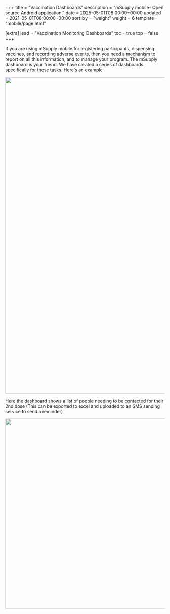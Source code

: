+++
title = "Vaccination Dashboards"
description = "mSupply mobile- Open source Android application."
date = 2025-05-01T08:00:00+00:00
updated = 2021-05-01T08:00:00+00:00
sort_by = "weight"
weight = 6
template = "mobile/page.html"

[extra]
lead = "Vaccination Monitoring Dashboards"
toc = true
top = false
+++


If you are using mSupply mobile for registering participants, dispensing vaccines, and recording adverse events, then you need a mechanism to report on all this information, and to manage your program.
The mSupply dashboard is your friend. We have created a series of dashboards specifically for these tasks.
Here's an example

[<img src="/_media/en:mobile:user_guide:pasted:20210330-074743.png?w=1000&amp;tok=22ce3b" class="mediacenter" loading="lazy" alt="" width="1000" />](/_detail/en:mobile:user_guide:pasted:20210330-074743.png?id=en%3Amobile%3Auser_guide%3Avaccination_dashboards)

Here the dashboard shows a list of people needing to be contacted for their 2nd dose (This can be exported to excel and uploaded to an SMS sending service to send a reminder)

[<img src="/_media/en:mobile:user_guide:pasted:20210330-081255.png?w=600&amp;tok=3de372" class="mediacenter" loading="lazy" alt="" width="600" />](/_detail/en:mobile:user_guide:pasted:20210330-081255.png?id=en%3Amobile%3Auser_guide%3Avaccination_dashboards)

